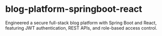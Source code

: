 # blog-platform-springboot-react
Engineered a secure full-stack blog platform with Spring Boot and React, featuring JWT authentication, REST APIs, and role-based access control.
